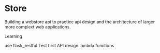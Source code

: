 # Store

Building a webstore api to practice api design and the architecture of larger more complext web applications.

Learning

use flask_restful
Test first API design
lambda functions
